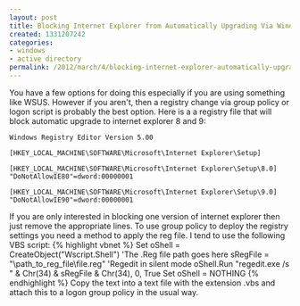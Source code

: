 ```yaml
---
layout: post
title: Blocking Internet Explorer from Automatically Upgrading Via Windows Update
created: 1331207242
categories:
- windows
- active directory
permalink: /2012/march/4/blocking-internet-explorer-automatically-upgrading-windows-update
---
```

You have a few options for doing this especially if you are using something like WSUS. However if you aren't, then a registry change via group policy or logon script is probably the best option. Here is a a registry file that will block automatic upgrade to internet explorer 8 and 9:

`Windows Registry Editor Version 5.00`
   
`[HKEY_LOCAL_MACHINE\SOFTWARE\Microsoft\Internet Explorer\Setup]`

`[HKEY_LOCAL_MACHINE\SOFTWARE\Microsoft\Internet Explorer\Setup\8.0]`
`"DoNotAllowIE80"=dword:00000001`

`[HKEY_LOCAL_MACHINE\SOFTWARE\Microsoft\Internet Explorer\Setup\9.0]`
`"DoNotAllowIE90"=dword:00000001`

If you are only interested in blocking one version of internet explorer then just remove the appropriate lines. To use group policy to deploy the registry settings you need a method to apply the reg file. I tend to use the following VBS script:
{% highlight vbnet %}
Set oShell = CreateObject("Wscript.Shell") 
'The .Reg file path goes here
sRegFile = "\\path_to_reg_file\file.reg" 
'Regedit in silent mode
oShell.Run "regedit.exe /s " & Chr(34) & sRegFile & Chr(34), 0, True
Set oShell = NOTHING
{% endhighlight %}
Copy the text into a text file with the extension .vbs and attach this to a logon group policy in the usual way.
